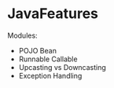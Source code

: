 # JavaFeatures

Modules:

- POJO Bean
- Runnable Callable
- Upcasting vs Downcasting
- Exception Handling